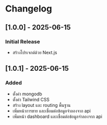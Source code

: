 # Changelog

## [1.0.0] - 2025-06-15
### Initial Release
- สร้างโปรเจกต์ด้วย Next.js

## [1.0.1] - 2025-06-15
### Added
- ตั้งค่า mongodb
- ตั้งค่า Tailwind CSS
- สร้าง layout และ routing พื้นฐาน
- เพิ่มหน้าการขาย และเชื่อมต่อข้อมูลจำลองจาก api
- เพิ่มหน้า dashboard และเชื่อมต่อข้อมูลจำลองจาก api
